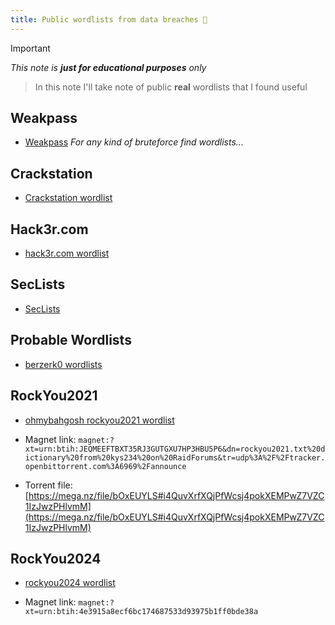 ```yaml
---
title: Public wordlists from data breaches 🐃
---
```

>[!Important]
>*This note is **just for educational purposes** only*

> In this note I'll take note of public **real** wordlists that I found useful


## Weakpass

- [Weakpass](https://weakpass.com/) *For any kind of bruteforce find wordlists...*

## Crackstation

- [Crackstation wordlist](https://crackstation.net/crackstation-wordlist-password-cracking-dictionary.htm)

## Hack3r.com

- [hack3r.com wordlist](https://www.hack3r.com/forum-topic/wikipedia-wordlist)

## SecLists

- [SecLists](https://github.com/danielmiessler/SecLists/tree/master/Passwords)

## Probable Wordlists

- [berzerk0 wordlists](https://github.com/berzerk0/Probable-Wordlists)

## RockYou2021

- [ohmybahgosh rockyou2021 wordlist](https://github.com/ohmybahgosh/RockYou2021.txt?tab=readme-ov-file)

- Magnet link: `magnet:?xt=urn:btih:JEQMEEFTBXT35RJ3GUTGXU7HP3HBU5P6&dn=rockyou2021.txt%20dictionary%20from%20kys234%20on%20RaidForums&tr=udp%3A%2F%2Ftracker.openbittorrent.com%3A6969%2Fannounce`

- Torrent file: [https://mega.nz/file/bOxEUYLS#i4QuvXrfXQjPfWcsj4pokXEMPwZ7VZC1IzJwzPHlvmM](https://mega.nz/file/bOxEUYLS#i4QuvXrfXQjPfWcsj4pokXEMPwZ7VZC1IzJwzPHlvmM)

## RockYou2024

- [rockyou2024 wordlist](https://github.com/exploit-development/RockYou2024)

- Magnet link: `magnet:?xt=urn:btih:4e3915a8ecf6bc174687533d93975b1ff0bde38a`

